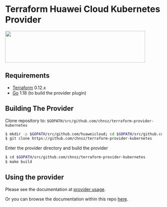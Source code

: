 Terraform Huawei Cloud Kubernetes Provider
==========================================

<!-- markdownlint-disable-next-line MD033 -->
<a href="https://www.huaweicloud.com/"><img width="450px" height="102px" src="https://console-static.huaweicloud.com/static/authui/20210202115135/public/custom/images/logo-en.svg"></a>

Requirements
------------

* [Terraform](https://www.terraform.io/downloads.html) 0.12.x
* [Go](https://golang.org/doc/install) 1.18 (to build the provider plugin)

Building The Provider
---------------------

Clone repository to: `$GOPATH/src/github.com/chnsz/terraform-provider-kubernetes`

```sh
$ mkdir -p $GOPATH/src/github.com/huaweicloud; cd $GOPATH/src/github.com/huaweicloud
$ git clone https://github.com/chnsz/terraform-provider-kubernetes
```

Enter the provider directory and build the provider

```sh
$ cd $GOPATH/src/github.com/chnsz/terraform-provider-kubernetes
$ make build
```

Using the provider
------------------

Please see the documentation at [provider usage](docs/index.md).

Or you can browse the documentation within this repo [here](https://github.com/chnsz/terraform-provider-kubernetes/tree/master/docs).
